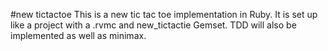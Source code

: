 #new tictactoe 
This is a new tic tac toe implementation in Ruby.  It is set up like a project with 
a .rvmc and new_tictactie Gemset.  TDD will also be implemented as well as minimax.



